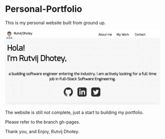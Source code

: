 # Personal-Portfolio
This is my personal website built from ground up.

![Alt text](/Readmeimage.png)

The website is still not complete, just a start to building my portfolio.

Please refer to the branch gh-pages.

Thank you, and Enjoy, Rutvij Dhotey.
